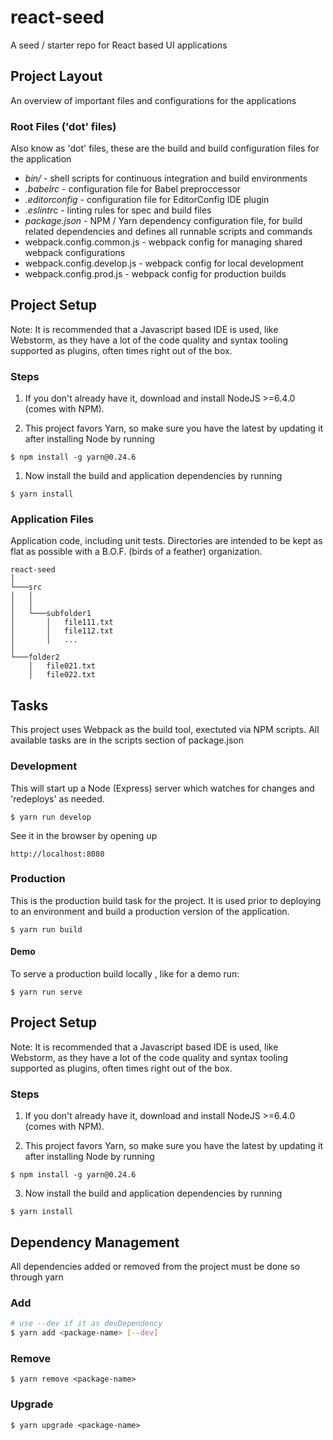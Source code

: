 # react-seed

A seed / starter repo for React based UI applications

## Project Layout

An overview of important files and configurations for the applications

### Root Files ('dot' files)

Also know as 'dot' files, these are the build and build configuration files for the application

 * <i>bin/</i> - shell scripts for continuous integration and build environments
 * <i>.babelrc</i> - configuration file for Babel preproccessor
 * <i>.editorconfig</i> - configuration file for EditorConfig IDE plugin
 * <i>.eslintr</i>c - linting rules for spec and build files
 * <i>package.json</i> - NPM / Yarn dependency configuration file, for
 build related dependencies and defines all runnable scripts and commands
 * webpack.config.common.js - webpack config for managing shared webpack configurations
 * webpack.config.develop.js - webpack config for local development
 * webpack.config.prod.js - webpack config for production builds

## Project Setup
Note: It is recommended that a Javascript based IDE is used, like Webstorm, as they have a lot of the code quality and syntax tooling supported as plugins, often times right out of the box.

### Steps

1. If you don't already have it, download and install NodeJS >=6.4.0 (comes with NPM).

1. This project favors Yarn, so make sure you have the latest by updating
it after installing Node by running

  ```
  $ npm install -g yarn@0.24.6
  ```

1. Now install the build and application dependencies by running

  ```
  $ yarn install
  ```

### Application Files

 Application code, including unit tests. Directories are intended to be
 kept as flat as possible with a B.O.F. (birds of a feather) organization.

```
react-seed
│
└───src
│   │
│   │
│   └───subfolder1
│       │   file111.txt
│       │   file112.txt
│       │   ...
│
└───folder2
    │   file021.txt
    │   file022.txt
```

## Tasks
This project uses Webpack as the build tool, exectuted via NPM scripts.
All available tasks are in the scripts section of package.json

### Development
This will start up a Node (Express) server which watches for changes and 'redeploys' as needed.
```
$ yarn run develop
```

See it in the browser by opening up

```
http://localhost:8080
```
### Production
This is the production build task for the project. It is used prior to
deploying to an environment and build a production version of the application.

```
$ yarn run build
```

#### Demo
To serve a production build locally , like for a demo run:
```
$ yarn run serve
```

## Project Setup
Note: It is recommended that a Javascript based IDE is used, like Webstorm, as they have a lot of the code quality and syntax tooling supported as plugins, often times right out of the box.

### Steps

1. If you don't already have it, download and install NodeJS >=6.4.0 (comes with NPM).

2. This project favors Yarn, so make sure you have the latest by updating
it after installing Node by running

  ```
  $ npm install -g yarn@0.24.6
  ```

3. Now install the build and application dependencies by running

  ```
  $ yarn install
  ```

## Dependency Management
All dependencies added or removed from the project must be done so through yarn

### Add
```bash
# use --dev if it as devDependency
$ yarn add <package-name> [--dev]
```

### Remove
```
$ yarn remove <package-name>
```

### Upgrade
```
$ yarn upgrade <package-name>
```